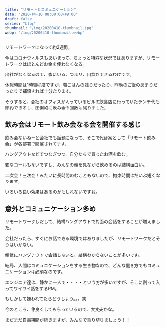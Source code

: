```yaml
---
title: "リモートとコミュニケーション"
date: "2020-04-10 08:00:00+09:00"
draft: false
series: "blog"
thumbnail: "/img/20200410-thumbnail.jpg"
webp: "/img/20200410-thumbnail.webp"
---
```


リモートワークになって約2週間。

今はコロナウィルスもあいまって、ちょっと特殊な状況ではありますが、リモートワークはほとんどお金を使わなくなる。

出社がなくなるので、家にいる。つまり、自炊ができるわけです。

休憩時間は1時間程度ですが、朝ごはんの残りだったり、昨晩のご飯のあまりだったりで補填すれば十分たります。

そうすると、会社のオフィスが入っているビルの飲食店に行っていたランチ代も節約できるし、圧倒的に飲み会の回数も減りました。

## 飲み会はリモート飲み会なる会を開催する感じ

飲み会ないねーと会社でも話題になって、そこで代替案として「リモート飲み会」が各部署で開催されてます。

ハングアウトなどでつなぎつつ、自分たちで買ったお酒を飲む。

変なコールもないですし、みんなの顔を見ながら飲めるのは結構面白い。

二次会！三次会！みたいに長時間のむこともないので、拘束時間はだいぶ短くなります。

いろいろ良い効果はあるのかもしれないですね。

## 意外とコミュニケーション多め

リモートワークしだして、結構ハングアウトで対面の会話をすることが増えました。

会社だったら、すぐにお話できる環境ではありましたが、リモートワークだとそうはいかない。

頻繁にハングアウトで会話しないと、結構わからないことが多いです。

結局、人間はコミュニケーションをする生き物なので、どんな働き方でもコミュニケーションは必須なのです。

エンジニア達は、静かに一人で・・・・という方が多いですが、そこに割って入ってワイワイ話をするPM。

もしかして嫌われてたらどうしよう。。。笑

今のところ、仲良くしてもらっているので、大丈夫かな。

まだまだ自粛期間が続きますが、みんなで乗り切りましょう！！